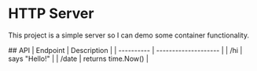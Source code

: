 # HTTP Server
This project is a simple server so I can demo some container functionality.

<trigger build>
## API
| Endpoint   | Description          |
| ---------- | -------------------- |
| /hi        | says "Hello!"        |
| /date      | returns time.Now()   |
